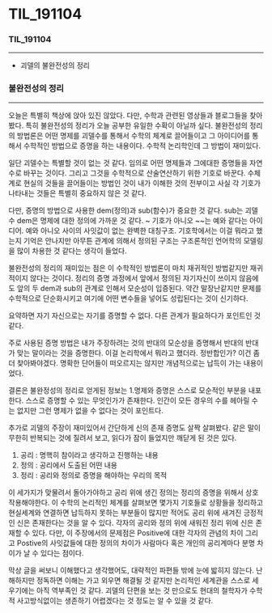 # TIL_191104

### TIL_191104

---

- 괴델의 불완전성의 정리

### 불완전성의 정리

---

오늘은 특별히 책상에 앉아 있진 않았다. 다만, 수학과 관련된 영상들과 블로그들을 찾아봤다. 특히 불완전성의 정리가 오늘 공부한 유일한 수확이 아닐까 싶다. 불완전성의 정리의 방법론은 어떤 명제를 괴델수를 통해서 수학의 체계로 끌어들이고 그 아이디어를 통해서 수학적인 방법으로 증명을 하는 내용이다. 수학적 논리학인데 그 방법이 재미있다.

일단 괴델수는 특별할 것이 없는 것 같다. 임의로 어떤 명제들과 그에대한 증명들을 자연수로 바꾸는 것이다. 그리고 그것을 수학적으로 산술연산하기 위한 기호로 바꾼다. 수체계로 현실의 것들을 끌어들이는 방법인 것이 내가 이해한 것의 전부이고 사실 각 기호가 나타내는 것들은 특별히 중요하지 않은 것 같다.

다만, 증명의 방법으로 사용한 dem(정의)과 sub(함수)가 중요한 것 같다. sub는 괴델수 dem은 명제에 대한 정의에 가까운 것 같다. ~ 기호가 아니오 ~~는 예와 같다는 아이디어. 예와 아니오 사이의 사잇값이 없는 완벽한 대칭구조. 기호학에서는 이걸 뭐라고 했는지 기억은 안나지만 아무튼 관계에 의해서 정의된 구조는 구조론적인 언어학의 모델링을 많이 차용한 것 같다는 생각이 들었다.

불완전성의 정리의 재미있는 점은 이 수학적인 방법론이 마치 재귀적인 방법같지만 재귀적이지 않다는 것이다. 정리의 증명 과정에서 앞에서 정의된 자기자신이 쓰이지 않음에도 앞의 두 dem과 sub의 관계로 인해서 모순성이 입증된다. 약간 말장난같지만 문제를 수학적으로 단순화시키고 여기에 어떤 변수들을 넣어도 성립된다는 것이 신기하다.

요약하면 자기 자신으로는 자기를 증명할 수 없다. 다른 관계가 필요하다가 포인트인 것 같다.

주로 사용된 증명 방법은 내가 주장하려는 것의 반대의 모순성을 증명해서 반대의 반대가 맞는 말이라는 것을 증명한다. 이걸 논리학에서 뭐라고 했더라. 정반합인가? 이건 좀 더 찾아봐야겠다. 명확한 단어들이 떠오르지는 않지만 개념적으로는 납득이 가는 내용이었다.

결론은 불완정성의 정리로 얻게된 정보는 1.명제와 증명은 스스로 모순적인 부분을 내포한다. 스스로 증명할 수 있는 무엇인가가 존재한다. 인간이 모든 경우의 수를 헤아릴 수는 없지만 그런 명제가 없을 수 없다는 것이 포인트다.

추가로 괴델의 주장이 재미있어서 간단하게 신의 존재 증명도 살짝 살펴봤다. 같은 말이 무한히 반복되는 것에 질려서 보고, 읽다가 잠이 들었지만 깨닫게 된 것은 있다.

1. 공리 : 명핵히 참이라고 생각하고 진행하는 내용
2. 정의 : 공리에서 도출된 어떤 내용
3. 정리 : 공리와 정의로 증명을 해야하는 우리의 목적

이 세가지가 맞물려서 돌아가야하고 공리 위에 생긴 정의는 정리의 증명을 위해서 상호작용해야한다. 이 수학의 논리적인 체계를 살펴보면 몇가지 기호들로 상황들을 정리하고 현실세계와 연결하면 납득하지 못하는 부분들이 많지만 적어도 공리 위에 새겨진 긍정적인 신은 존재한다는 것을 알 수 있다. 각자의 공리와 정의 위에 새워진 정리 위에 신은 존재할 수 있다. 다만, 이 주장에서의 문제점은 Positive에 대한 각자의 관념의 차이 그리고 Postive의 사잇값들에 대한 정의의 차이가 사람마다 혹은 개인의 공리계마다 분명 차이가 날 수 있다는  점이다.

막상 글을 써보니 이해했다고 생각했어도, 대략적인 파편들 밖에 눈에 밟히지 않는다. 난해하지만 정독하면 이해는 가고 외우면 해결될 것 같지만 논리적인 세계관을 스스로 세우기에는 아직 역부족인 것 같다. 괴델의 단편을 보는 것 만으로도 현대의 철학자가 수학적 사고방식없이는 생존하기 어렵겠다는 것 정도는 알 수 있을 것 같다.